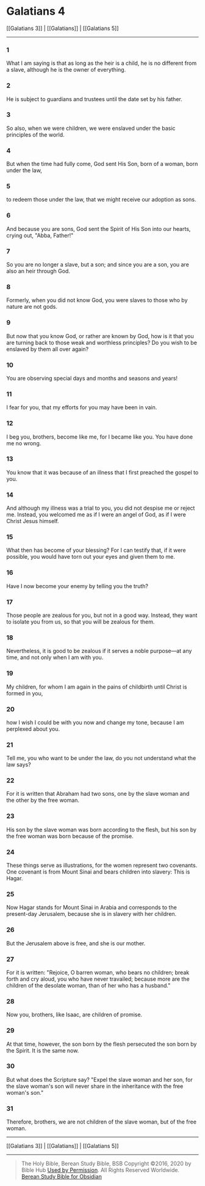 # Galatians 4

[[Galatians 3]] | [[Galatians]] | [[Galatians 5]]

---

### 1
What I am saying is that as long as the heir is a child, he is no different from a slave, although he is the owner of everything.

### 2
He is subject to guardians and trustees until the date set by his father.

### 3
So also, when we were children, we were enslaved under the basic principles of the world.

### 4
But when the time had fully come, God sent His Son, born of a woman, born under the law,

### 5
to redeem those under the law, that we might receive our adoption as sons.

### 6
And because you are sons, God sent the Spirit of His Son into our hearts, crying out, "Abba, Father!"

### 7
So you are no longer a slave, but a son; and since you are a son, you are also an heir through God.

### 8
Formerly, when you did not know God, you were slaves to those who by nature are not gods.

### 9
But now that you know God, or rather are known by God, how is it that you are turning back to those weak and worthless principles? Do you wish to be enslaved by them all over again?

### 10
You are observing special days and months and seasons and years!

### 11
I fear for you, that my efforts for you may have been in vain.

### 12
I beg you, brothers, become like me, for I became like you. You have done me no wrong.

### 13
You know that it was because of an illness that I first preached the gospel to you.

### 14
And although my illness was a trial to you, you did not despise me or reject me. Instead, you welcomed me as if I were an angel of God, as if I were Christ Jesus himself.

### 15
What then has become of your blessing? For I can testify that, if it were possible, you would have torn out your eyes and given them to me.

### 16
Have I now become your enemy by telling you the truth?

### 17
Those people are zealous for you, but not in a good way. Instead, they want to isolate you from us, so that you will be zealous for them.

### 18
Nevertheless, it is good to be zealous if it serves a noble purpose—at any time, and not only when I am with you.

### 19
My children, for whom I am again in the pains of childbirth until Christ is formed in you,

### 20
how I wish I could be with you now and change my tone, because I am perplexed about you.

### 21
Tell me, you who want to be under the law, do you not understand what the law says?

### 22
For it is written that Abraham had two sons, one by the slave woman and the other by the free woman.

### 23
His son by the slave woman was born according to the flesh, but his son by the free woman was born because of the promise.

### 24
These things serve as illustrations, for the women represent two covenants. One covenant is from Mount Sinai and bears children into slavery: This is Hagar.

### 25
Now Hagar stands for Mount Sinai in Arabia and corresponds to the present-day Jerusalem, because she is in slavery with her children.

### 26
But the Jerusalem above is free, and she is our mother.

### 27
For it is written: "Rejoice, O barren woman, who bears no children; break forth and cry aloud, you who have never travailed; because more are the children of the desolate woman, than of her who has a husband."

### 28
Now you, brothers, like Isaac, are children of promise.

### 29
At that time, however, the son born by the flesh persecuted the son born by the Spirit. It is the same now.

### 30
But what does the Scripture say? "Expel the slave woman and her son, for the slave woman's son will never share in the inheritance with the free woman's son."

### 31
Therefore, brothers, we are not children of the slave woman, but of the free woman.

---

[[Galatians 3]] | [[Galatians]] | [[Galatians 5]]

---

> The Holy Bible, Berean Study Bible, BSB
> Copyright &copy;2016, 2020 by Bible Hub
> [Used by Permission](https://berean.bible/terms.htm). All Rights Reserved Worldwide.
> [Berean Study Bible for Obsidian](https://github.com/gapmiss/berean-study-bible-for-obsidian)</small>

